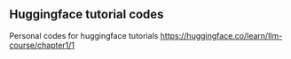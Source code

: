 ##  Huggingface tutorial codes

Personal codes for huggingface tutorials
https://huggingface.co/learn/llm-course/chapter1/1
